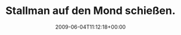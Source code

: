 ---
retweeted: false
source: <a href="http://twitter.com" rel="nofollow">Twitter Web Client</a>
entities:
  hashtags:
  - text: scnr
    indices:
    - '73'
    - '78'
  symbols: []
  user_mentions: []
  urls: []
display_text_range:
- '0'
- '78'
favorite_count: '0'
id_str: '2028215684'
truncated: false
retweet_count: '0'
id: '2028215684'
created_at: Thu Jun 04 11:12:18 +0000 2009
favorited: false
full_text: 'Stallman auf den Mond schießen. Open Source Raumfahrt: http://tr.im/notp
  #scnr'
lang: de
tags:
- scnr
- pesos:twitter
date: '2009-06-04T11:12:18+00:00'
src: https://twitter.com/bascht/status/2028215684
original_url: https://twitter.com/bascht/status/2028215684
type: twitter_tweet
text: 'Stallman auf den Mond schießen. Open Source Raumfahrt: http://tr.im/notp #scnr'
title: Stallman auf den Mond schießen.

---